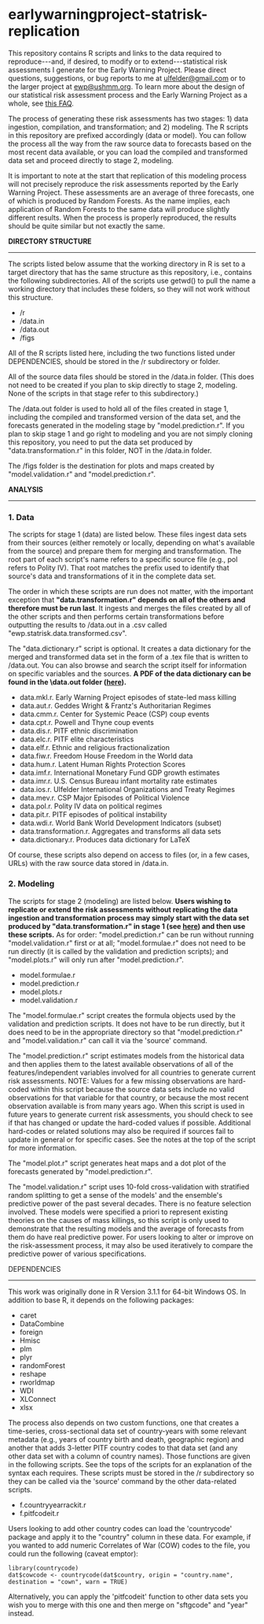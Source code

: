 earlywarningproject-statrisk-replication
========================================

This repository contains R scripts and links to the data required to reproduce---and, if desired, to modify or to extend---statistical risk assessments I generate for the Early Warning Project. Please direct questions, suggestions, or bug reports to me at ulfelder@gmail.com or to the larger project at ewp@ushmm.org. To learn more about the design of our statistical risk assessment process and the Early Warning Project as a whole, see [this FAQ](http://cpgearlywarning.wordpress.com/about/frequently-asked-questions/).

The process of generating these risk assessments has two stages: 1) data ingestion, compilation, and transformation; and 2) modeling. The R scripts in this repository are prefixed accordingly (data or model). You can follow the process all the way from the raw source data to forecasts based on the most recent data available, or you can load the compiled and transformed data set and proceed directly to stage 2, modeling.

It is important to note at the start that replication of this modeling process will not precisely reproduce the risk assessments reported by the Early Warning Project. These assessments are an average of three forecasts, one of which is produced by Random Forests. As the name implies, each application of Random Forests to the same data will produce slightly different results. When the process is properly reproduced, the results should be quite similar but not exactly the same. 

__DIRECTORY STRUCTURE__
_______________________

The scripts listed below assume that the working directory in R is set to a target directory that has the same structure as this repository, i.e., contains the following subdirectories. All of the scripts use getwd() to pull the name a working directory that includes these folders, so they will not work without this structure.

* /r
* /data.in
* /data.out
* /figs

All of the R scripts listed here, including the two functions listed under DEPENDENCIES, should be stored in the /r subdirectory or folder.

All of the source data files should be stored in the /data.in folder. (This does not need to be created if you plan to skip directly to stage 2, modeling. None of the scripts in that stage refer to this subdirectory.)

The /data.out folder is used to hold all of the files created in stage 1, including the compiled and transformed version of the data set, and the forecasts generated in the modeling stage by "model.prediction.r". If you plan to skip stage 1 and go right to modeling and you are not simply cloning this repository, you need to put the data set produced by "data.transformation.r" in this folder, NOT in the /data.in folder.

The /figs folder is the destination for plots and maps created by "model.validation.r" and "model.prediction.r".

__ANALYSIS__
____________

### 1. Data

The scripts for stage 1 (data) are listed below. These files ingest data sets from their sources (either remotely or locally, depending on what's available from the source) and prepare them for merging and transformation. The root part of each script's name refers to a specific source file (e.g., pol refers to Polity IV). That root matches the prefix used to identify that source's data and transformations of it in the complete data set.

The order in which these scripts are run does not matter, with the important exception that **"data.transformation.r" depends on all of the others and therefore must be run last**. It ingests and merges the files created by all of the other scripts and then performs certain transformations before outputting the results to /data.out in a .csv called "ewp.statrisk.data.transformed.csv".

The "data.dictionary.r" script is optional. It creates a data dictionary for the merged and transformed data set in the form of a .tex file that is written to /data.out. You can also browse and search the script itself for information on specific variables and the sources. **A PDF of the data dictionary can be found in the \data.out folder ([here](https://github.com/ulfelder/earlywarningproject-statrisk-replication/blob/master/data.out/EWP%20Data%20Dictionary%2020140909.pdf)).**

* data.mkl.r. Early Warning Project episodes of state-led mass killing
* data.aut.r. Geddes Wright & Frantz's Authoritarian Regimes
* data.cmm.r. Center for Systemic Peace (CSP) coup events
* data.cpt.r. Powell and Thyne coup events
* data.dis.r. PITF ethnic discrimination
* data.elc.r. PITF elite characteristics
* data.elf.r. Ethnic and religious fractionalization
* data.fiw.r. Freedom House Freedom in the World data
* data.hum.r. Latent Human Rights Protection Scores
* data.imf.r. International Monetary Fund GDP growth estimates
* data.imr.r. U.S. Census Bureau infant mortality rate estimates
* data.ios.r. Ulfelder International Organizations and Treaty Regimes
* data.mev.r. CSP Major Episodes of Political Violence
* data.pol.r. Polity IV data on political regimes
* data.pit.r. PITF episodes of political instability
* data.wdi.r. World Bank World Development Indicators (subset)
* data.transformation.r. Aggregates and transforms all data sets
* data.dictionary.r. Produces data dictionary for LaTeX

Of course, these scripts also depend on access to files (or, in a few cases, URLs) with the raw source data stored in /data.in. 

### 2. Modeling

The scripts for stage 2 (modeling) are listed below. **Users wishing to replicate or extend the risk assessments without replicating the data ingestion and transformation process may simply start with the data set produced by "data.transformation.r" in stage 1 (see [here](https://github.com/ulfelder/earlywarningproject-statrisk-replication/blob/master/data.out/ewp.statrisk.data.transformed.csv)) and then use these scripts.** As for order: "model.prediction.r" can be run without running "model.validation.r" first or at all; "model.formulae.r" does not need to be run directly (it is called by the validation and prediction scripts); and "model.plots.r" will only run after "model.prediction.r". 

* model.formulae.r
* model.prediction.r
* model.plots.r
* model.validation.r

The "model.formulae.r" script creates the formula objects used by the validation and prediction scripts. It does not have to be run directly, but it does need to be in the appropriate directory so that "model.prediction.r" and "model.validation.r" can call it via the 'source' command.

The "model.prediction.r" script estimates models from the historical data and then applies them to the latest available observations of all of the features/independent variables involved for all countries to generate current risk assessments. NOTE: Values for a few missing observations are hard-coded within this script because the source data sets include no valid observations for that variable for that country, or because the most recent observation available is from many years ago. When this script is used in future years to generate current risk assessments, you should check to see if that has changed or update the hard-coded values if possible. Additional hard-codes or related solutions may also be required if sources fail to update in general or for specific cases. See the notes at the top of the script for more information.

The "model.plot.r" script generates heat maps and a dot plot of the forecasts generated by "model.prediction.r".

The "model.validation.r" script uses 10-fold cross-validation with stratified random splitting to get a sense of the models' and the ensemble's predictive power of the past several decades. There is no feature selection involved. These models were specified a priori to represent existing theories on the causes of mass killings, so this script is only used to demonstrate that the resulting models and the average of forecasts from them do have real predictive power. For users looking to alter or improve on the risk-assessment process, it may also be used iteratively to compare the predictive power of various specifications.

DEPENDENCIES
____________

This work was originally done in R Version 3.1.1 for 64-bit Windows OS. In addition to base R, it depends on the following packages:

* caret
* DataCombine
* foreign
* Hmisc
* plm
* plyr
* randomForest
* reshape
* rworldmap
* WDI
* XLConnect
* xlsx

The process also depends on two custom functions, one that creates a time-series, cross-sectional data set of country-years with some relevant metadata (e.g., years of country birth and death, geographic region) and another that adds 3-letter PITF country codes to that data set (and any other data set with a column of country names). Those functions are given in the following scripts. See the tops of the scripts for an explanation of the syntax each requires. These scripts must be stored in the /r subdirectory so they can be called via the 'source' command by the other data-related scripts.

* f.countryyearrackit.r
* f.pitfcodeit.r

Users looking to add other country codes can load the 'countrycode' package and apply it to the "country" column in these data. For example, if you wanted to add numeric Correlates of War (COW) codes to the file, you could run the following (caveat emptor):

    library(countrycode)
    dat$cowcode <- countrycode(dat$country, origin = "country.name", destination = "cown", warn = TRUE)

Alternatively, you can apply the 'pitfcodeit' function to other data sets you wish you to merge with this one and then merge on "sftgcode" and "year" instead.
